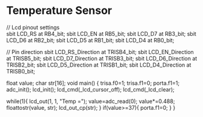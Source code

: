 # Temperature Sensor</br>
// Lcd pinout settings  
sbit LCD_RS at RB4_bit;
sbit LCD_EN at RB5_bit;
sbit LCD_D7 at RB3_bit;
sbit LCD_D6 at RB2_bit;
sbit LCD_D5 at RB1_bit;
sbit LCD_D4 at RB0_bit;

// Pin direction
sbit LCD_RS_Direction at TRISB4_bit;
sbit LCD_EN_Direction at TRISB5_bit;
sbit LCD_D7_Direction at TRISB3_bit;
sbit LCD_D6_Direction at TRISB2_bit;
sbit LCD_D5_Direction at TRISB1_bit;
sbit LCD_D4_Direction at TRISB0_bit;


float value;
char str[16];
void main() {
  trisa.f0=1;
  trisa.f1=0;
  porta.f1=1;
  adc_init();
  lcd_init();
  lcd_cmd(_lcd_cursor_off);
  lcd_cmd(_lcd_clear);

  while(1){
  lcd_out(1, 1, "Temp =");
  value=adc_read(0);
  value*=0.488;
  floattostr(value, str);
  lcd_out_cp(str);
   }
    if(value>=37){
    porta.f1=0;
    }
} 
